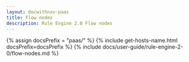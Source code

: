 ```yaml
---
layout: docwithnav-paas
title: Flow nodes
description: Rule Engine 2.0 Flow nodes
---
```


{% assign docsPrefix = "paas/" %}
{% include get-hosts-name.html docsPrefix=docsPrefix %}
{% include docs/user-guide/rule-engine-2-0/flow-nodes.md %}
